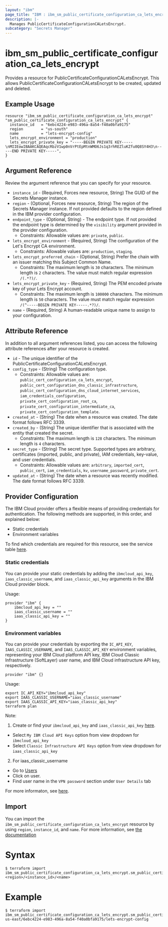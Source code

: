 ```yaml
---
layout: "ibm"
page_title: "IBM : ibm_sm_public_certificate_configuration_ca_lets_encrypt"
description: |-
  Manages PublicCertificateConfigurationCALetsEncrypt.
subcategory: "Secrets Manager"
---
```


# ibm_sm_public_certificate_configuration_ca_lets_encrypt

Provides a resource for PublicCertificateConfigurationCALetsEncrypt. This allows PublicCertificateConfigurationCALetsEncrypt to be created, updated and deleted.

## Example Usage

```hcl
resource "ibm_sm_public_certificate_configuration_ca_lets_encrypt" "sm_public_certificate_configuration_ca_lets_encrypt" {
  instance_id   = "6ebc4224-e983-496a-8a54-f40a0bfa9175"
  region        = "us-south"
  name          = "lets-encrypt-config"
  lets_encrypt_environment = "production"
  lets_encrypt_private_key = "-----BEGIN PRIVATE KEY-----\nMIIEowIBAAKCAQEAqcRbzV1wp0nVrPtEpMtnWMO6Js1q3rhREZluKZfu0Q8SY4H3\n-----END PRIVATE KEY-----",
}
```

## Argument Reference

Review the argument reference that you can specify for your resource.

* `instance_id` - (Required, Forces new resource, String) The GUID of the Secrets Manager instance.
* `region` - (Optional, Forces new resource, String) The region of the Secrets Manager instance. If not provided defaults to the region defined in the IBM provider configuration.
* `endpoint_type` - (Optional, String) - The endpoint type. If not provided the endpoint type is determined by the `visibility` argument provided in the provider configuration.
  * Constraints: Allowable values are: `private`, `public`.
* `lets_encrypt_environment` - (Required, String) The configuration of the Let's Encrypt CA environment.
  * Constraints: Allowable values are: `production`, `staging`.
* `lets_encrypt_preferred_chain` - (Optional, String) Prefer the chain with an issuer matching this Subject Common Name.
  * Constraints: The maximum length is `30` characters. The minimum length is `2` characters. The value must match regular expression `/(.*?)/`.
* `lets_encrypt_private_key` - (Required, String) The PEM encoded private key of your Lets Encrypt account.
  * Constraints: The maximum length is `100000` characters. The minimum length is `50` characters. The value must match regular expression `/(^-----BEGIN PRIVATE KEY-----.*?)/`.
* `name` - (Required, String) A human-readable unique name to assign to your configuration.

## Attribute Reference

In addition to all argument references listed, you can access the following attribute references after your resource is created.

* `id` - The unique identifier of the PublicCertificateConfigurationCALetsEncrypt.
* `config_type` - (String) The configuration type.
  * Constraints: Allowable values are: `public_cert_configuration_ca_lets_encrypt`, `public_cert_configuration_dns_classic_infrastructure`, `public_cert_configuration_dns_cloud_internet_services`, `iam_credentials_configuration`, `private_cert_configuration_root_ca`, `private_cert_configuration_intermediate_ca`, `private_cert_configuration_template`.
* `created_at` - (String) The date when a resource was created. The date format follows RFC 3339.
* `created_by` - (String) The unique identifier that is associated with the entity that created the secret.
  * Constraints: The maximum length is `128` characters. The minimum length is `4` characters.
* `secret_type` - (String) The secret type. Supported types are arbitrary, certificates (imported, public, and private), IAM credentials, key-value, and user credentials.
  * Constraints: Allowable values are: `arbitrary`, `imported_cert`, `public_cert`, `iam_credentials`, `kv`, `username_password`, `private_cert`.
* `updated_at` - (String) The date when a resource was recently modified. The date format follows RFC 3339.

## Provider Configuration

The IBM Cloud provider offers a flexible means of providing credentials for authentication. The following methods are supported, in this order, and explained below:

- Static credentials
- Environment variables

To find which credentials are required for this resource, see the service table [here](https://cloud.ibm.com/docs/ibm-cloud-provider-for-terraform?topic=ibm-cloud-provider-for-terraform-provider-reference#required-parameters).

### Static credentials

You can provide your static credentials by adding the `ibmcloud_api_key`, `iaas_classic_username`, and `iaas_classic_api_key` arguments in the IBM Cloud provider block.

Usage:
```
provider "ibm" {
    ibmcloud_api_key = ""
    iaas_classic_username = ""
    iaas_classic_api_key = ""
}
```

### Environment variables

You can provide your credentials by exporting the `IC_API_KEY`, `IAAS_CLASSIC_USERNAME`, and `IAAS_CLASSIC_API_KEY` environment variables, representing your IBM Cloud platform API key, IBM Cloud Classic Infrastructure (SoftLayer) user name, and IBM Cloud infrastructure API key, respectively.

```
provider "ibm" {}
```

Usage:
```
export IC_API_KEY="ibmcloud_api_key"
export IAAS_CLASSIC_USERNAME="iaas_classic_username"
export IAAS_CLASSIC_API_KEY="iaas_classic_api_key"
terraform plan
```

Note:

1. Create or find your `ibmcloud_api_key` and `iaas_classic_api_key` [here](https://cloud.ibm.com/iam/apikeys).
  - Select `My IBM Cloud API Keys` option from view dropdown for `ibmcloud_api_key`
  - Select `Classic Infrastructure API Keys` option from view dropdown for `iaas_classic_api_key`
2. For iaas_classic_username
  - Go to [Users](https://cloud.ibm.com/iam/users)
  - Click on user.
  - Find user name in the `VPN password` section under `User Details` tab

For more informaton, see [here](https://registry.terraform.io/providers/IBM-Cloud/ibm/latest/docs#authentication).

## Import

You can import the `ibm_sm_public_certificate_configuration_ca_lets_encrypt` resource by using `region`, `instance_id`, and `name`.
For more information, see [the documentation](https://cloud.ibm.com/docs/secrets-manager)

# Syntax
```
$ terraform import ibm_sm_public_certificate_configuration_ca_lets_encrypt.sm_public_certificate_configuration_ca_lets_encrypt <region>/<instance_id>/<name>
```

# Example
```
$ terraform import ibm_sm_public_certificate_configuration_ca_lets_encrypt.sm_public_certificate_configuration_ca_lets_encrypt us-east/6ebc4224-e983-496a-8a54-f40a0bfa9175/lets-encrypt-config
```
